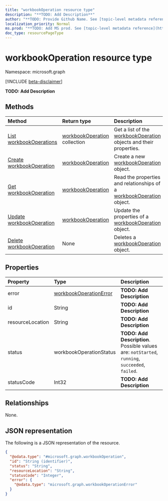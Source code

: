 ```yaml
---
title: "workbookOperation resource type"
description: "**TODO: Add Description**"
author: "**TODO: Provide Github Name. See [topic-level metadata reference](https://msgo.azurewebsites.net/add/document/guidelines/metadata.html#topic-level-metadata)**"
localization_priority: Normal
ms.prod: "**TODO: Add MS prod. See [topic-level metadata reference](https://msgo.azurewebsites.net/add/document/guidelines/metadata.html#topic-level-metadata)**"
doc_type: resourcePageType
---
```


# workbookOperation resource type

Namespace: microsoft.graph

[!INCLUDE [beta-disclaimer](../../includes/beta-disclaimer.md)]

**TODO: Add Description**

## Methods
|Method|Return type|Description|
|:---|:---|:---|
|[List workbookOperations](../api/workbookoperation-list.md)|[workbookOperation](../resources/workbookoperation.md) collection|Get a list of the [workbookOperation](../resources/workbookoperation.md) objects and their properties.|
|[Create workbookOperation](../api/workbookoperation-create.md)|[workbookOperation](../resources/workbookoperation.md)|Create a new [workbookOperation](../resources/workbookoperation.md) object.|
|[Get workbookOperation](../api/workbookoperation-get.md)|[workbookOperation](../resources/workbookoperation.md)|Read the properties and relationships of a [workbookOperation](../resources/workbookoperation.md) object.|
|[Update workbookOperation](../api/workbookoperation-update.md)|[workbookOperation](../resources/workbookoperation.md)|Update the properties of a [workbookOperation](../resources/workbookoperation.md) object.|
|[Delete workbookOperation](../api/workbookoperation-delete.md)|None|Deletes a [workbookOperation](../resources/workbookoperation.md) object.|

## Properties
|Property|Type|Description|
|:---|:---|:---|
|error|[workbookOperationError](../resources/workbookoperationerror.md)|**TODO: Add Description**|
|id|String|**TODO: Add Description**|
|resourceLocation|String|**TODO: Add Description**|
|status|workbookOperationStatus|**TODO: Add Description**. Possible values are: `notStarted`, `running`, `succeeded`, `failed`.|
|statusCode|Int32|**TODO: Add Description**|

## Relationships
None.

## JSON representation
The following is a JSON representation of the resource.
<!-- {
  "blockType": "resource",
  "keyProperty": "id",
  "@odata.type": "microsoft.graph.workbookOperation",
  "openType": false
}
-->
``` json
{
  "@odata.type": "#microsoft.graph.workbookOperation",
  "id": "String (identifier)",
  "status": "String",
  "resourceLocation": "String",
  "statusCode": "Integer",
  "error": {
    "@odata.type": "microsoft.graph.workbookOperationError"
  }
}
```

